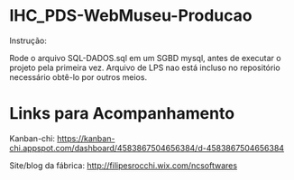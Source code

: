 # IHC_PDS-WebMuseu-Producao
Instrução:

Rode o arquivo SQL-DADOS.sql em um SGBD mysql, antes de executar o projeto pela primeira vez.
Arquivo de LPS nao está incluso no repositório necessário obtê-lo por outros meios.

# Links para Acompanhamento

Kanban-chi: https://kanban-chi.appspot.com/dashboard/4583867504656384/d-4583867504656384

Site/blog da fábrica: http://filipesrocchi.wix.com/ncsoftwares

